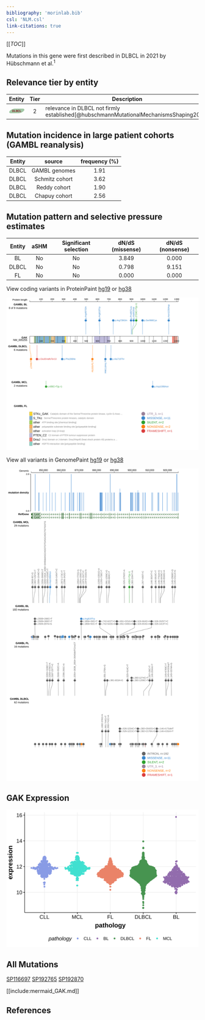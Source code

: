 ```yaml
---
bibliography: 'morinlab.bib'
csl: 'NLM.csl'
link-citations: true
---
```

[[_TOC_]]

Mutations in this gene were first described in DLBCL in 2021 by Hübschmann et al.<sup>1</sup>


## Relevance tier by entity

|Entity|Tier|Description                              |
|:------:|:----:|-----------------------------------------|
|![DLBCL](images/icons/DLBCL_tier2.png) |2   |relevance in DLBCL not firmly established[@hubschmannMutationalMechanismsShaping2021]|

## Mutation incidence in large patient cohorts (GAMBL reanalysis)

|Entity|source        |frequency (%)|
|:------:|:--------------:|:-------------:|
|DLBCL |GAMBL genomes |1.91         |
|DLBCL |Schmitz cohort|3.62         |
|DLBCL |Reddy cohort  |1.90         |
|DLBCL |Chapuy cohort |2.56         |

## Mutation pattern and selective pressure estimates

|Entity|aSHM|Significant selection|dN/dS (missense)|dN/dS (nonsense)|
|:------:|:----:|:---------------------:|:----------------:|:----------------:|
|BL    |No  |No                   |3.849           |0.000           |
|DLBCL |No  |No                   |0.798           |9.151           |
|FL    |No  |No                   |0.000           |0.000           |

View coding variants in ProteinPaint [hg19](https://morinlab.github.io/LLMPP/GAMBL/GAK_protein.html)  or [hg38](https://morinlab.github.io/LLMPP/GAMBL/GAK_protein_hg38.html)

![](images/proteinpaint/GAK_NM_005255.svg)

View all variants in GenomePaint [hg19](https://morinlab.github.io/LLMPP/GAMBL/GAK.html)  or [hg38](https://morinlab.github.io/LLMPP/GAMBL/GAK_hg38.html)

![](images/proteinpaint/GAK.svg)

## GAK Expression
![](images/gene_expression/GAK_by_pathology.svg)

## All Mutations

[SP116697](https://www.bcgsc.ca/downloads/morinlab/GAMBL/MALY/SP116697.html)
[SP192765](https://www.bcgsc.ca/downloads/morinlab/GAMBL/MALY/SP192765.html)
[SP192870](https://www.bcgsc.ca/downloads/morinlab/GAMBL/MALY/SP192870.html)

[[include:mermaid_GAK.md]]

## References


<!-- ORIGIN: hubschmannMutationalMechanismsShaping2021b -->
<!-- DLBCL: hubschmannMutationalMechanismsShaping2021b -->
